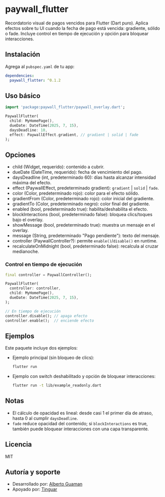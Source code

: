 # paywall_flutter

Recordatorio visual de pagos vencidos para Flutter (Dart puro). Aplica efectos sobre tu UI cuando la fecha de pago está vencida: gradiente, sólido o fade. Incluye control en tiempo de ejecución y opción para bloquear interacciones.

## Instalación

Agrega al `pubspec.yaml` de tu app:

```yaml
dependencies:
  paywall_flutter: ^0.1.2
```

## Uso básico

```dart
import 'package:paywall_flutter/paywall_overlay.dart';

PaywallFlutter(
  child: MyHomePage(),
  dueDate: DateTime(2025, 7, 15),
  daysDeadline: 10,
  effect: PaywallEffect.gradient, // gradient | solid | fade
);
```

## Opciones

- child (Widget, requerido): contenido a cubrir.
- dueDate (DateTime, requerido): fecha de vencimiento del pago.
- daysDeadline (int, predeterminado 60): días hasta alcanzar intensidad máxima del efecto.
- effect (PaywallEffect, predeterminado gradient): `gradient` | `solid` | `fade`.
- color (Color, predeterminado rojo): color para el efecto sólido.
- gradientFrom (Color, predeterminado rojo): color inicial del gradiente.
- gradientTo (Color, predeterminado negro): color final del gradiente.
- enabled (bool, predeterminado true): habilita/deshabilita el efecto.
- blockInteractions (bool, predeterminado false): bloquea clics/toques bajo el overlay.
- showMessage (bool, predeterminado true): muestra un mensaje en el overlay.
- message (String, predeterminado "Pago pendiente"): texto del mensaje.
- controller (PaywallController?): permite `enable()`/`disable()` en runtime.
- recalculateOnMidnight (bool, predeterminado false): recalcula al cruzar medianoche.

### Control en tiempo de ejecución

```dart
final controller = PaywallController();

PaywallFlutter(
  controller: controller,
  child: MyHomePage(),
  dueDate: DateTime(2025, 7, 15),
);

// En tiempo de ejecución
controller.disable(); // apaga efecto
controller.enable();  // enciende efecto
```

## Ejemplos

Este paquete incluye dos ejemplos:

- Ejemplo principal (sin bloqueo de clics):
  ```bash
  flutter run
  ```
- Ejemplo con switch deshabilitado y opción de bloquear interacciones:
  ```bash
  flutter run -t lib/example_readonly.dart
  ```

## Notas

- El cálculo de opacidad es lineal: desde casi 1 el primer día de atraso, hasta 0 al cumplir `daysDeadline`.
- `fade` reduce opacidad del contenido; si `blockInteractions` es true, también puede bloquear interacciones con una capa transparente.

## Licencia

MIT

## Autoría y soporte

- Desarrollado por: [Alberto Guaman](https://www.linkedin.com/in/albertoguaman/)
- Apoyado por: [Tinguar](https://www.tinguar.com)
